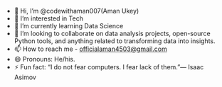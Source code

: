 - 👋 Hi, I’m @codewithaman007(Aman Ukey)
- 👀 I’m interested in Tech
- 🌱 I’m currently learning Data Science
- 💞️ I’m looking to collaborate on data analysis projects, open-source Python tools, and anything related to transforming data into insights.
- 📫 How to reach me - officialaman4503@gmail.com
- 😄 Pronouns: He/his.
- ⚡ Fun fact: “I do not fear computers. I fear lack of them.”— Isaac Asimov  

<!---
codewithaman007/codewithaman007 is a ✨ special ✨ repository because its `README.md` (this file) appears on your GitHub profile.
You can click the Preview link to take a look at your changes.
--->
